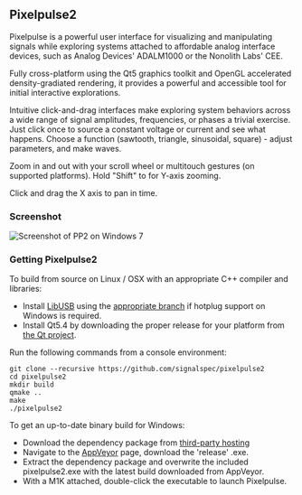 ## Pixelpulse2

Pixelpulse is a powerful user interface for visualizing and manipulating signals while exploring systems attached to affordable analog interface devices, such as Analog Devices' ADALM1000 or the Nonolith Labs' CEE.

Fully cross-platform using the Qt5 graphics toolkit and OpenGL accelerated density-gradiated rendering, it provides a powerful and accessible tool for initial interactive explorations.

Intuitive click-and-drag interfaces make exploring system behaviors across a wide range of signal amplitudes, frequencies, or phases a trivial exercise. Just click once to source a constant voltage or current and see what happens. Choose a function (sawtooth, triangle, sinusoidal, square) - adjust parameters, and make waves.

Zoom in and out  with your scroll wheel or multitouch gestures (on supported platforms). Hold "Shift" to for Y-axis zooming.

Click and drag the X axis to pan in time.

### Screenshot

![Screenshot of PP2 on Windows 7](http://itdaniher.com/static/pp2_win7.png "Pixelpulse on Windows 7")

### Getting Pixelpulse2

To build from source on Linux / OSX with an appropriate C++ compiler and libraries:

* Install [LibUSB](http://libusb.info/) using the [appropriate branch](https://github.com/kevinmehall/libusb/tree/hp) if hotplug support on Windows is required.
* Install Qt5.4 by downloading the proper release for your platform from [the Qt project](http://qtmirror.ics.com/pub/qtproject/development_releases/qt/5.4/5.4.0-rc/).

Run the following commands from a console environment:

    git clone --recursive https://github.com/signalspec/pixelpulse2
    cd pixelpulse2
    mkdir build
    qmake ..
    make
    ./pixelpulse2

To get an up-to-date binary build for Windows:

 * Download the dependency package from [third-party hosting](https://kevinmehall.net/tmp/pixelpulse2_r3.zip)
 * Navigate to the [AppVeyor](https://ci.appveyor.com/project/kevinmehall/pixelpulse2/build/artifacts) page, download the 'release' .exe.
 * Extract the dependency package and overwrite the included pixelpulse2.exe with the latest build downloaded from AppVeyor.
 * With a M1K attached, double-click the executable to launch Pixelpulse.


